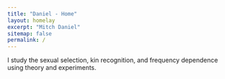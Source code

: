 ```yaml
---
title: "Daniel - Home"
layout: homelay
excerpt: "Mitch Daniel"
sitemap: false
permalink: /
---
```


I study the sexual selection, kin recognition, and frequency dependence using theory and experiments.







